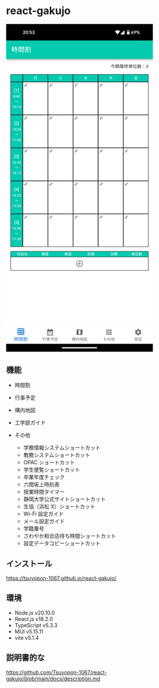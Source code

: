 # react-gakujo

<img src="./docs/img/app.jpg" width="400" alt="アプリ画面">

## 機能

-   時間割
-   行事予定
-   構内地図
-   工学部ガイド
-   その他

    -   学務情報システムショートカット
    -   教務システムショートカット
    -   OPAC ショートカット
    -   学生便覧ショートカット
    -   卒業年度チェック
    -   六間坂上時刻表
    -   授業時間タイマー
    -   静岡大学公式サイトショートカット
    -   生協（浜松 X）ショートカット
    -   Wi-Fi 設定ガイド
    -   メール設定ガイド
    -   学籍番号
    -   さわやか和合店待ち時間ショートカット
    -   設定データコピーショートカット

## インストール

https://tsuyopon-1067.github.io/react-gakujo/

## 環境

-   Node.js v20.10.0
-   React.js v18.2.0
-   TypeScript v5.3.3
-   MUI v5.15.11
-   vite v5.1.4

## 説明書的な

https://github.com/Tsuyopon-1067/react-gakujo/blob/main/docs/description.md
